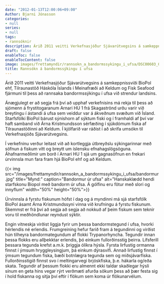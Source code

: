 ```yaml
---
date: "2012-01-13T12:00:06+09:00"
Author: Bjarni Jónasson
categories:
- null
series:
- null
tags:
- rannsóknir
description: Árið 2011 veitti Verkefnasjóður Sjávarútvegsins á samkeppnissviði  BioPol ehf, Tilraunastöð Háskóla Íslands í Meinafræði að Keldum og Fisk Seafood fjármuni til þess að rannsaka bandormssýkingu í ufsa við strendur landsins. Ánægjulegt er að segja frá því að upphaf verkefnisins má rekja til þess að sjómenn á frystitogaranum Arnari HU 1 frá Skagaströnd...
draft: false
enableToc: false
enableTocContent: false
image: images/frettamyndir/rannsokn_a_bandormssykingu_i_ufsa/DSC00603_0.jfif
title: Rannsókn á bandormssýkingu í ufsa
---
```



Árið 2011 veitti Verkefnasjóður Sjávarútvegsins á samkeppnissviði  BioPol ehf, Tilraunastöð Háskóla Íslands í Meinafræði að Keldum og Fisk Seafood fjármuni til þess að rannsaka bandormssýkingu í ufsa við strendur landsins.

Ánægjulegt er að segja frá því að upphaf verkefnisins má rekja til þess að sjómenn á frystitogaranum Arnari HU 1 frá Skagaströnd urðu varir við breytingu í ástandi á ufsa sem veiddur var á ákveðnum svæðum við Ísland. Starfsfólki BioPol bárust sýnishorn af sýktum fiski og í framhaldi af því var haft samband við Árna Kristmundsson sérfæðing í sjúkdómum fiska af Tilraunastöðinni að Keldum. Í kjölfarið var ráðist í að skrifa umsókn til Verkefnasjóðs Sjávarútvegsins.

Í verkefninu verður leitast við að kortleggja útbreyðslu sýkingarinnar með söfnun á fiskum vítt og breytt um íslensku efnahagslögsöguna. Áhafnarmeðlimir um borð í Arnari HU 1 sjá um gagnasöfnun en frekari úrvinnsla mun fara fram hjá BioPol ehf og að Keldum.

{{< img src="/images/frettamyndir/rannsokn_a_bandormssykingu_i_ufsa/bandormur.jpg" title="Mynd:" caption="Bandormur úr ufsa" alt="Hanskaklædd hendi starfskonu Biopol með bandorm úr ufsa. Á gólfinu eru fötur með slori og innyflum" width="50%" height="50%">}}

Úrvinnsla á fyrstu fiskunum hófst í dag og á myndinni má sjá starfsfólk BioPol ásamt Árna Kristmundssyni vinna við krufningu á fyrstu fiskunum. Skemmst er frá því að segja að segja að nokkuð af þeim fiskum sem teknir voru til meðhöndlunar reyndust sýktir.

Engin vitneskja virðist liggja fyrir um þessa bandormstegund í ufsa, hvorki hérlendis né erlendis. Frumgreining hefur farið fram á tegundinni og virðist hún tilheyra bandormategundum af flokki Trypanorhyncha. Tegundir innan þessa flokks eru allþekktar erlendis, þó einkum fullorðinsstig þeirra. Lífsferill þessara tegunda krefst a.m.k. þriggja ólíkra hýsla. Fyrsta lirfustig ormanna finnst í ýmsum hryggleysingjum, þá einkum dýrasvifi. Annað lirfustig finnst í ýmsum tegundum fiska, bæði botnlægra tegunda sem og miðsjávarfiska. Fullorðinsstigið finnst svo í meltingarvegi brjóskfiska, þ.e. hákarla og/eða skata. Tegundir af þessum flokki eru almennt ekki taldar skaðlegar hýsli sínum en geta hins vegar rýrt verðmæti afurða sökum þess að þær festa sig í hold fiskanna og sitja því eftir í flökum sem koma úr flökunarvélum.  
